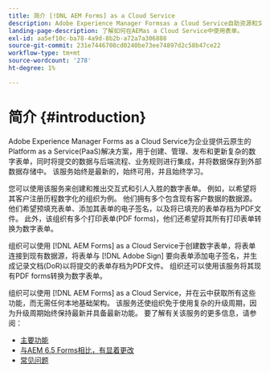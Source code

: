 ```yaml
---
title: 简介 [!DNL AEM Forms] as a Cloud Service
description: Adobe Experience Manager Formsas a Cloud Service自助资源和文档链接
landing-page-description: 了解如何在AEMas a Cloud Service中使用表单。
exl-id: aa5ef10c-ba78-4a9d-8b2b-a72a7a306888
source-git-commit: 231e7446708cd0240be73ee74897d2c58b47ce22
workflow-type: tm+mt
source-wordcount: '278'
ht-degree: 1%

---
```


# 简介 {#introduction}

Adobe Experience Manager Forms as a Cloud Service为企业提供云原生的Platform as a Service(PaaS)解决方案，用于创建、管理、发布和更新复杂的数字表单，同时将提交的数据与后端流程、业务规则进行集成，并将数据保存到外部数据存储中。 该服务始终是最新的，始终可用，并且始终学习。

您可以使用该服务来创建和推出交互式和引人入胜的数字表单。 例如，以希望将其客户注册历程数字化的组织为例。 他们拥有多个包含现有客户数据的数据源。 他们希望预填充表单、添加其表单的电子签名，以及将已填充的表单存档为PDF文件。 此外，该组织有多个打印表单(PDF forms)，他们还希望将其所有打印表单转换为数字表单。

组织可以使用 [!DNL AEM Forms] as a Cloud Service于创建数字表单，将表单连接到现有数据源，将表单与 [!DNL Adobe Sign] 要向表单添加电子签名，并生成记录文档(DoR)以将提交的表单存档为PDF文件。 组织还可以使用该服务将其现有PDF forms转换为数字表单。

组织可以使用 [!DNL AEM Forms] as a Cloud Service，并在云中获取所有这些功能，而无需任何本地基础架构。 该服务还使组织免于使用复杂的升级周期，因为升级周期始终保持最新并具备最新功能。 要了解有关该服务的更多信息，请参阅：

* [主要功能](key-features.md)
* [与AEM 6.5 Forms相比，有显着更改](notable-changes.md)
* [常见问题](faq.md)
